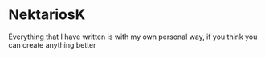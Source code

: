 # NektariosK
Everything that I have written is with my own personal way, if you think you can create anything better 
